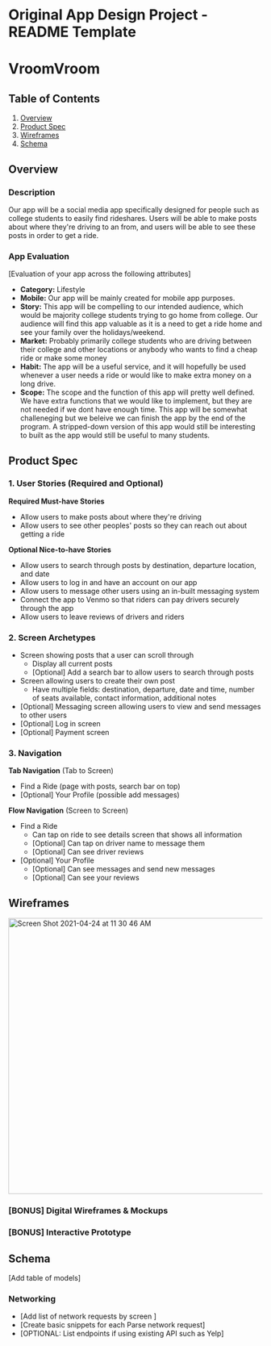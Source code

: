 Original App Design Project - README Template
===

# VroomVroom

## Table of Contents
1. [Overview](#Overview)
1. [Product Spec](#Product-Spec)
1. [Wireframes](#Wireframes)
2. [Schema](#Schema)

## Overview
### Description
Our app will be a social media app specifically designed for people such as college students to easily find rideshares. Users will be able to make posts about where they're driving to an from, and users will be able to see these posts in order to get a ride.

### App Evaluation
[Evaluation of your app across the following attributes]
- **Category:** Lifestyle 
- **Mobile:** Our app will be mainly created for mobile app purposes.
- **Story:** This app will be compelling to our intended audience, which would be majority college students trying to go home from college. Our audience will find this app valuable as it is a need to get a ride home and see your family over the holidays/weekend.
- **Market:** Probably primarily college students who are driving between their college and other locations or anybody who wants to find a cheap ride or make some money
- **Habit:** The app will be a useful service, and it will hopefully be used whenever a user needs a ride or would like to make extra money on a long drive.
- **Scope:** The scope and the function of this app will pretty well defined. We have extra functions that we would like to implement, but they are not needed if we dont have enough time. This app will be somewhat challeneging but we beleive we can finish the app by the end of the program. A stripped-down version of this app would still be interesting to built as the app would still be useful to many students.

## Product Spec

### 1. User Stories (Required and Optional)

**Required Must-have Stories**

* Allow users to make posts about where they're driving
* Allow users to see other peoples' posts so they can reach out about getting a ride

**Optional Nice-to-have Stories**

* Allow users to search through posts by destination, departure location, and date
* Allow users to log in and have an account on our app
* Allow users to message other users using an in-built messaging system
* Connect the app to Venmo so that riders can pay drivers securely through the app
* Allow users to leave reviews of drivers and riders

### 2. Screen Archetypes

* Screen showing posts that a user can scroll through
   * Display all current posts
   * [Optional] Add a search bar to allow users to search through posts
* Screen allowing users to create their own post
   * Have multiple fields: destination, departure, date and time, number of seats available, contact information, additional notes
* [Optional] Messaging screen allowing users to view and send messages to other users
* [Optional] Log in screen
* [Optional] Payment screen

### 3. Navigation

**Tab Navigation** (Tab to Screen)

* Find a Ride (page with posts, search bar on top)
* [Optional] Your Profile (possible add messages)

**Flow Navigation** (Screen to Screen)

* Find a Ride
   * Can tap on ride to see details screen that shows all information
   * [Optional] Can tap on driver name to message them
   * [Optional] Can see driver reviews
* [Optional] Your Profile
   * [Optional] Can see messages and send new messages
   * [Optional] Can see your reviews

## Wireframes
<img width="547" alt="Screen Shot 2021-04-24 at 11 30 46 AM" src="https://user-images.githubusercontent.com/59664875/115969186-942cc380-a4f0-11eb-87d2-43c018b5e155.png">


### [BONUS] Digital Wireframes & Mockups

### [BONUS] Interactive Prototype

## Schema 

[Add table of models]
### Networking
- [Add list of network requests by screen ]
- [Create basic snippets for each Parse network request]
- [OPTIONAL: List endpoints if using existing API such as Yelp]
